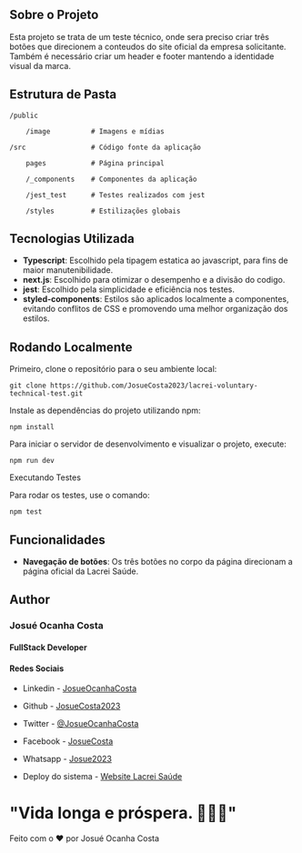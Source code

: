 ## Sobre o Projeto
Esta projeto se trata de um teste técnico, onde sera preciso criar três botões que direcionem a conteudos do site oficial da empresa solicitante. Também é necessário criar um header e footer mantendo a identidade visual da marca.

## Estrutura de Pasta
    /public

        /image          # Imagens e mídias

    /src                # Código fonte da aplicação

        pages           # Página principal

        /_components    # Componentes da aplicação

        /jest_test      # Testes realizados com jest

        /styles         # Estilizações globais



## Tecnologias Utilizada
- **Typescript**:  Escolhido pela tipagem estatica ao javascript, para fins de maior manutenibilidade.
- **next.js**: Escolhido para otimizar o desempenho e a divisão do codigo.
- **jest**: Escolhido pela simplicidade e eficiência nos testes.
- **styled-components**: Estilos são aplicados localmente a componentes, evitando conflitos de CSS e promovendo uma melhor organização dos estilos.


## Rodando Localmente

Primeiro, clone o repositório para o seu ambiente local:

    git clone https://github.com/JosueCosta2023/lacrei-voluntary-technical-test.git


Instale as dependências do projeto utilizando npm:

    npm install

Para iniciar o servidor de desenvolvimento e visualizar o projeto, execute:

    npm run dev


Executando Testes

Para rodar os testes, use o comando:

    npm test

## Funcionalidades

- **Navegação de botões**: Os três botões no corpo da página direcionam a página oficial da Lacrei Saúde.

## Author
### Josué Ocanha Costa
#### FullStack Developer
#### Redes Sociais

- Linkedin - [JosueOcanhaCosta](https://www.linkedin.com/in/josue-ocanha-costa/)
- Github - [JosueCosta2023](https://github.com/JosueCosta2023)
- Twitter - [@JosueOcanhaCosta](https://twitter.com/josue_ocanha)
- Facebook - [JosueCosta](https://www.facebook.com/JosueOcanhaCosta2023)
- Whatsapp - [Josue2023](https://wa.me/5565996408371?text=Ol%C3%A1%2C+encontrei+seu+whatsapp+no+Github.+Gostaria+de+falar+sobre+seus+projetos.)

- Deploy do sistema - [Website Lacrei Saúde](https://lacrei-voluntary-technical-test.vercel.app/)

# "Vida longa e próspera. 🖖🖖🖖"

Feito com o ❤️ por Josué Ocanha Costa

